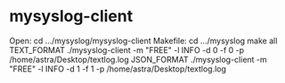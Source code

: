 # mysyslog-client

Open: cd .../mysyslog/mysyslog-client
Makefile: cd .../mysyslog
          make all
TEXT_FORMAT ./mysyslog-client -m "FREE" -l INFO -d 0 -f 0 -p /home/astra/Desktop/textlog.log
JSON_FORMAT ./mysyslog-client -m "FREE" -l INFO -d 1 -f 1 -p /home/astra/Desktop/textlog.log
